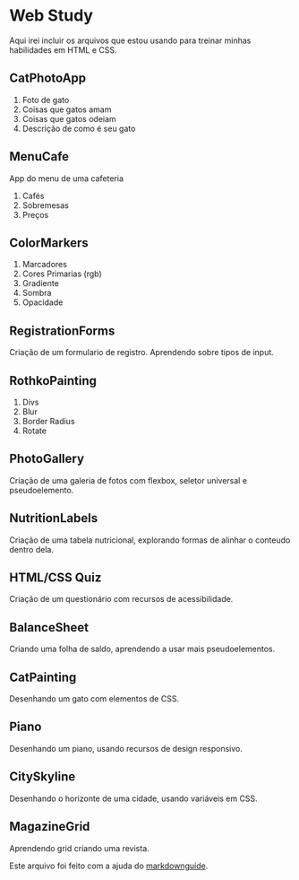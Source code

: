 # Web Study

Aqui irei incluir os arquivos que estou usando para treinar minhas habilidades em HTML e CSS.

## CatPhotoApp

1. Foto de gato
2. Coisas que gatos amam
3. Coisas que gatos odeiam
4. Descrição de como é seu gato

## MenuCafe

App do menu de uma cafeteria

1. Cafés
2. Sobremesas
3. Preços

## ColorMarkers

1. Marcadores
2. Cores Primarias (rgb)
3. Gradiente
4. Sombra
5. Opacidade

## RegistrationForms

Criação de um formulario de registro. Aprendendo sobre tipos de input.

## RothkoPainting

1. Divs
2. Blur
3. Border Radius
4. Rotate

## PhotoGallery

Criação de uma galeria de fotos com flexbox, seletor universal e pseudoelemento.

## NutritionLabels

Criação de uma tabela nutricional, explorando formas de alinhar o conteudo dentro dela.

## HTML/CSS Quiz

Criação de um questionário com recursos de acessibilidade.

## BalanceSheet

Criando uma folha de saldo, aprendendo a usar mais pseudoelementos.

## CatPainting

Desenhando um gato com elementos de CSS.

## Piano

Desenhando um piano, usando recursos de design responsivo.

## CitySkyline

Desenhando o horizonte de uma cidade, usando variáveis em CSS.

## MagazineGrid

Aprendendo grid criando uma revista.

Este arquivo foi feito com a ajuda do [markdownguide](https://www.markdownguide.org/basic-syntax/#links).
